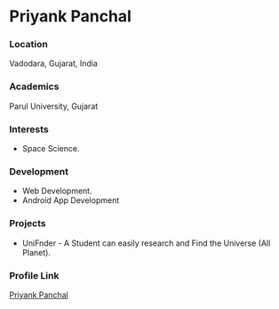 # Priyank Panchal

### Location

Vadodara, Gujarat, India

### Academics

Parul University, Gujarat

### Interests

- Space Science.

### Development

- Web Development.
- Android App Development

### Projects

- UniFnder - A Student can easily research and Find the Universe (All Planet).

### Profile Link

[Priyank Panchal](https://github.com/Priyank911)
